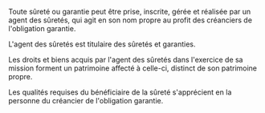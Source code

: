 Toute sûreté ou garantie peut être prise, inscrite, gérée et réalisée par un agent des sûretés, qui agit en son nom propre au profit des créanciers de l'obligation garantie.


L'agent des sûretés est titulaire des sûretés et garanties.


Les droits et biens acquis par l'agent des sûretés dans l'exercice de sa mission forment un patrimoine affecté à celle-ci, distinct de son patrimoine propre.


Les qualités requises du bénéficiaire de la sûreté s'apprécient en la personne du créancier de l'obligation garantie.

